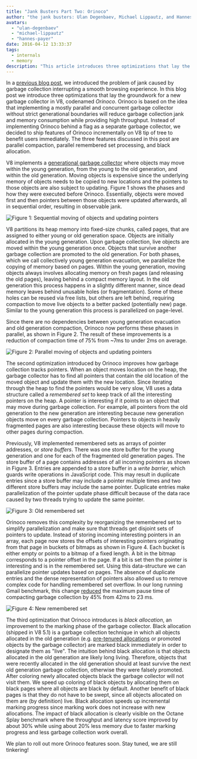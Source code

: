 ```yaml
---
title: "Jank Busters Part Two: Orinoco"
author: "the jank busters: Ulan Degenbaev, Michael Lippautz, and Hannes Payer"
avatars:
  - "ulan-degenbaev"
  - "michael-lippautz"
  - "hannes-payer"
date: 2016-04-12 13:33:37
tags:
  - internals
  - memory
description: "This article introduces three optimizations that lay the groundwork for a new garbage collector in V8, codenamed Orinoco."
---
```

In a [previous blog post](/blog/jank-busters), we introduced the problem of jank caused by garbage collection interrupting a smooth browsing experience. In this blog post we introduce three optimizations that lay the groundwork for a new garbage collector in V8, codenamed _Orinoco_. Orinoco is based on the idea that implementing a mostly parallel and concurrent garbage collector without strict generational boundaries will reduce garbage collection jank and memory consumption while providing high throughput. Instead of implementing Orinoco behind a flag as a separate garbage collector, we decided to ship features of Orinoco incrementally on V8 tip of tree to benefit users immediately. The three features discussed in this post are parallel compaction, parallel remembered set processing, and black allocation.

<!--truncate-->
V8 implements a [generational garbage collector](https://en.wikipedia.org/wiki/Garbage_collection_(computer_science)#Generational) where objects may move within the young generation, from the young to the old generation, and within the old generation. Moving objects is expensive since the underlying memory of objects needs to be copied to new locations and the pointers to those objects are also subject to updating. Figure 1 shows the phases and how they were executed before Orinoco. Essentially, objects were moved first and then pointers between those objects were updated afterwards, all in sequential order, resulting in observable jank.

![Figure 1: Sequential moving of objects and updating pointers](/_img/orinoco/sequential.png)

V8 partitions its heap memory into fixed-size chunks, called pages, that are assigned to either young or old generation space. Objects are initially allocated in the young generation. Upon garbage collection, live objects are moved within the young generation once. Objects that survive another garbage collection are promoted to the old generation. For both phases, which we call collectively young generation evacuation, we parallelize the copying of memory based on pages. Within the young generation, moving objects always involves allocating memory on fresh pages (and releasing the old pages), leaving behind a compact memory layout. In the old generation this process happens in a slightly different manner, since dead memory leaves behind unusable holes (or fragmentation). Some of these holes can be reused via free lists, but others are left behind, requiring compaction to move live objects to a better packed (potentially new) page. Similar to the young generation this process is parallelized on page-level.

Since there are no dependencies between young generation evacuation and old generation compaction, Orinoco now performs these phases in parallel, as shown in Figure 2. The result of these improvements is a reduction of compaction time of 75% from ~7ms to under 2ms on average.

![Figure 2: Parallel moving of objects and updating pointers](/_img/orinoco/parallel.png)

The second optimization introduced by Orinoco improves how garbage collection tracks pointers. When an object moves location on the heap, the garbage collector has to find all pointers that contain the old location of the moved object and update them with the new location. Since iterating through the heap to find the pointers would be very slow, V8 uses a data structure called a _remembered_ _set_ to keep track of all the interesting pointers on the heap. A pointer is interesting if it points to an object that may move during garbage collection. For example, all pointers from the old generation to the new generation are interesting because new generation objects move on every garbage collection. Pointers to objects in heavily fragmented pages are also interesting because these objects will move to other pages during compaction.

Previously, V8 implemented remembered sets as arrays of pointer addresses, or _store buffers_. There was one store buffer for the young generation and one for each of the fragmented old generation pages. The store buffer of a page contains addresses of all incoming pointers as shown in Figure 3. Entries are appended to a store buffer in a _write barrier_, which guards write operations in JavaScript code. This may result in duplicate entries since a store buffer may include a pointer multiple times and two different store buffers may include the same pointer. Duplicate entries make parallelization of the pointer update phase difficult because of the data race caused by two threads trying to update the same pointer.

![Figure 3: Old remembered set](/_img/orinoco/old-remembered-set.png)

Orinoco removes this complexity by reorganizing the remembered set to simplify parallelization and make sure that threads get disjoint sets of pointers to update. Instead of storing incoming interesting pointers in an array, each page now stores the offsets of interesting pointers originating from that page in buckets of bitmaps as shown in Figure 4. Each bucket is either empty or points to a bitmap of a fixed length. A bit in the bitmap corresponds to a pointer offset in the page. If a bit is set then the pointer is interesting and is in the remembered set. Using this data-structure we can parallelize pointer updates based on pages. The absence of duplicate entries and the dense representation of pointers also allowed us to remove complex code for handling remembered set overflow. In our long running Gmail benchmark, this change [reduced](https://drive.google.com/file/d/0BxRQ51WfVicyMk9nYUk5YVY1VjQ/view) the maximum pause time of compacting garbage collection by 45% from 42ms to 23 ms.

![Figure 4: New remembered set](/_img/orinoco/new-remembered-set.png)

The third optimization that Orinoco introduces is _black allocation_, an improvement to the marking phase of the garbage collector. Black allocation (shipped in V8 5.1) is a garbage collection technique in which all objects allocated in the old generation (e.g. [pre-tenured allocations](http://research.google.com/pubs/pub43823.html) or promoted objects by the garbage collector) are marked black immediately in order to designate them as "live". The intuition behind black allocation is that objects allocated in the old generation are likely long living. Therefore, objects that were recently allocated in the old generation should at least survive the next old generation garbage collection, otherwise they were falsely promoted. After coloring newly allocated objects black the garbage collector will not visit them. We speed up coloring of black objects by allocating them on black pages where all objects are black by default. Another benefit of black pages is that they do not have to be swept, since all objects allocated on them are (by definition) live. Black allocation speeds up incremental marking progress since marking work does not increase with new allocations. The impact of black allocation is clearly visible on the Octane Splay benchmark where the throughput and latency score improved by about 30% while using about 20% less memory due to faster marking progress and less garbage collection work overall.

We plan to roll out more Orinoco features soon. Stay tuned, we are still tinkering!
